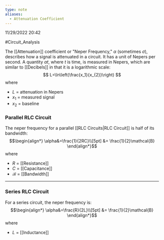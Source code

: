 ```yaml
---
type: note
aliases:
  - Attenuation Coefficient
---
```

11/29/2022 20:42

  #Circuit_Analysis 

The [[Attenuation]] coefficient or "Neper Frequency," $\alpha$ (sometimes $\sigma$), describes how a signal is attenuated in a circuit. It has a unit of Nepers per second. A quantity $\alpha t$, where $t$ is time, is measured in Nepers, which are similar to [[Decibels]] in that it is a logarithmic scale: 
$$
L=\ln\left(\frac{x_1}{x_{2}}\right)
$$
where
- $L$ = attenuation in Nepers
- $x_1$ = measured signal
- $x_2$ = baseline

### Parallel RLC Circuit
The neper frequency for a parallel [[RLC Circuits|RLC Circuit]] is half of its bandwidth:
$$\begin{align*}
\alpha&=\frac{1}{2RC}\\[5pt]
&= \frac{1}{2}\mathcal{B}
\end{align*}$$
where
- $R$ = [[Resistance]]
- $C$ = [[Capacitance]]
- $\mathcal{B}$ = [[Bandwidth]]

---

### Series RLC Circuit
For a series circuit, the neper frequency is:
$$\begin{align*}
\alpha&=\frac{R}{2L}\\[5pt]
&= \frac{1}{2}\mathcal{B}
\end{align*}$$
where
- $L$ = [[Inductance]]

